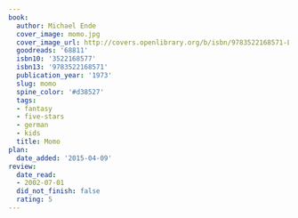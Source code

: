 ```yaml
---
book:
  author: Michael Ende
  cover_image: momo.jpg
  cover_image_url: http://covers.openlibrary.org/b/isbn/9783522168571-L.jpg
  goodreads: '68811'
  isbn10: '3522168577'
  isbn13: '9783522168571'
  publication_year: '1973'
  slug: momo
  spine_color: '#d38527'
  tags:
  - fantasy
  - five-stars
  - german
  - kids
  title: Momo
plan:
  date_added: '2015-04-09'
review:
  date_read:
  - 2002-07-01
  did_not_finish: false
  rating: 5
---
```

